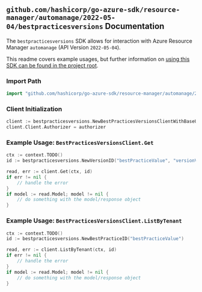 
## `github.com/hashicorp/go-azure-sdk/resource-manager/automanage/2022-05-04/bestpracticesversions` Documentation

The `bestpracticesversions` SDK allows for interaction with Azure Resource Manager `automanage` (API Version `2022-05-04`).

This readme covers example usages, but further information on [using this SDK can be found in the project root](https://github.com/hashicorp/go-azure-sdk/tree/main/docs).

### Import Path

```go
import "github.com/hashicorp/go-azure-sdk/resource-manager/automanage/2022-05-04/bestpracticesversions"
```


### Client Initialization

```go
client := bestpracticesversions.NewBestPracticesVersionsClientWithBaseURI("https://management.azure.com")
client.Client.Authorizer = authorizer
```


### Example Usage: `BestPracticesVersionsClient.Get`

```go
ctx := context.TODO()
id := bestpracticesversions.NewVersionID("bestPracticeValue", "versionValue")

read, err := client.Get(ctx, id)
if err != nil {
	// handle the error
}
if model := read.Model; model != nil {
	// do something with the model/response object
}
```


### Example Usage: `BestPracticesVersionsClient.ListByTenant`

```go
ctx := context.TODO()
id := bestpracticesversions.NewBestPracticeID("bestPracticeValue")

read, err := client.ListByTenant(ctx, id)
if err != nil {
	// handle the error
}
if model := read.Model; model != nil {
	// do something with the model/response object
}
```
